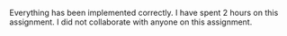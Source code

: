 Everything has been implemented correctly.
I have spent 2 hours on this assignment.
I did not collaborate with anyone on this assignment.